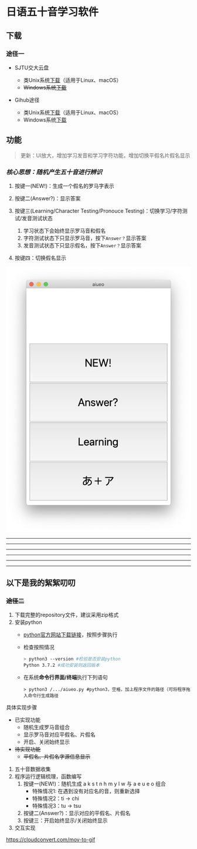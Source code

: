 # 日语五十音学习软件

## 下载

### 途径一

- SJTU交大云盘
  - 类Unix系统[下载](https://jbox.sjtu.edu.cn/l/snpjoV)（适用于Linux、macOS）
  - ~~Windows系统[下载](https://github.com/Steven147/python/raw/master/%E6%97%A5%E8%AF%AD%E4%BA%94%E5%8D%81%E9%9F%B3%E5%AD%A6%E4%B9%A0/aiueo.exe)~~

- Gihub途径
  - 类Unix系统[下载](https://github.com/Steven147/python/raw/master/%E6%97%A5%E8%AF%AD%E4%BA%94%E5%8D%81%E9%9F%B3%E5%AD%A6%E4%B9%A0/aiueo.zip)（适用于Linux、macOS）
  - Windows系统[下载](https://github.com/Steven147/python/raw/master/%E6%97%A5%E8%AF%AD%E4%BA%94%E5%8D%81%E9%9F%B3%E5%AD%A6%E4%B9%A0/aiueo.exe)

## 功能

> 更新：UI放大，增加学习发音和学习字符功能，增加切换平假名片假名显示

### ***核心思想：随机产生五十音进行辨识***

1. 按键一(NEW!)：生成一个假名的罗马字表示

2. 按键二(Answer?)：显示答案

3. 按键三(Learning/Character Testing/Pronouce Testing)：切换学习/字符测试/发音测试状态
   1. 学习状态下会始终显示罗马音和假名
   2. 字符测试状态下只显示罗马音，按下`Answer？`显示答案
   3. 发音测试状态下只显示假名，按下`Answer？`显示答案

4. 按键四：切换假名显示

![](image.png)

---
---
---
---
---
---
## 以下是我的絮絮叨叨

### ~~途径二~~

1. 下载完整的repository文件，建议采用zip格式
2. 安装python
   - [python官方网站下载链接](https://www.python.org/downloads/)，按照步骤执行

   - 检查按照情况

      ```bash
      > python3 --version #检验是否安装python
      Python 3.7.2 #成功安装则返回版本
      ```

   - 在系统**命令行界面/终端**执行下列语句

      ```shell
      > python3 /.../aiueo.py #python3，空格，加上程序文件的路径（可将程序拖入命令行生成路径
      ```

具体实现步骤

- 已实现功能
  - 随机生成罗马音组合
  - 显示罗马音对应平假名、片假名
  - 开启、关闭始终显示
- ~~待实现功能~~
  - ~~平假名、片假名字源信息显示~~

1. 五十音数据收集
2. 程序运行逻辑梳理，函数编写
   1. 按键一(NEW!)：随机生成 a k s t n h m y l w 与 a e u e o 组合
       - 特殊情况1: 在遇到没有对应名的音，则重新选择
       - 特殊情况2：ti -> chi
       - 特殊情况3：tu -> tsu
   2. 按键二(Answer?)：显示对应的平假名、片假名
   3. 按键三：开启始终显示/关闭始终显示
3. 交互实现



https://cloudconvert.com/mov-to-gif